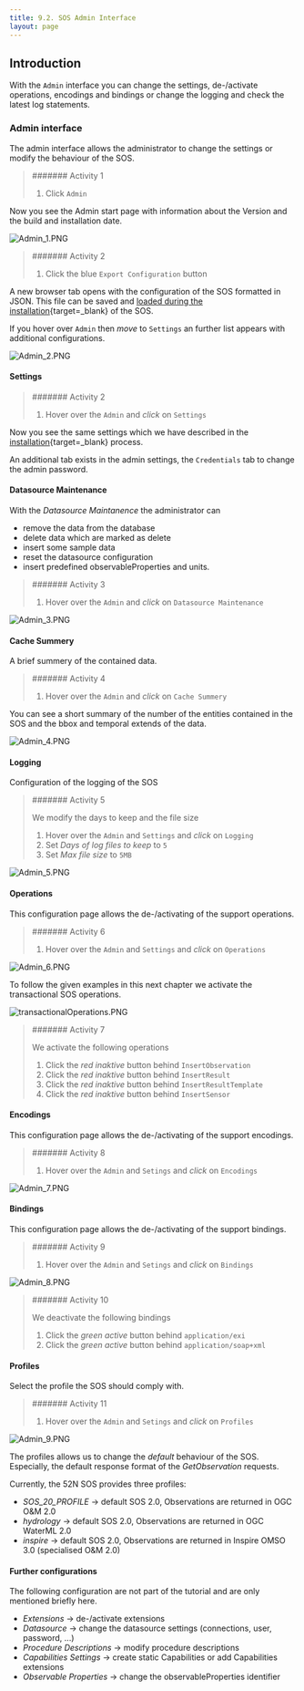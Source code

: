 ```yaml
---
title: 9.2. SOS Admin Interface
layout: page
---
```


## Introduction

With the `Admin` interface you can change the settings, de-/activate operations, encodings and bindings or change the logging and check the latest log statements.

### Admin interface

The admin interface allows the administrator to change the settings or modify the behaviour of the SOS.

> ####### Activity 1
>
> 1. Click `Admin`

Now you see the Admin start page with information about the Version and the build and installation date.

![Admin_1.PNG](images/Admin_1.png "52°North SOS Admin interface")

> ####### Activity 2
>
> 1. Click the blue `Export Configuration` button

A new browser tab opens with the configuration of the SOS formatted in JSON. This file can be saved and [loaded during the installation](/9_1_sos_installation_war_file/#upload-a-configuration-file){target=_blank} of the SOS.

If you hover over `Admin` then *move* to `Settings` an further list appears with additional configurations.

![Admin_2.PNG](images/Admin_2.png "52°North SOS Admin interface")

#### Settings

> ####### Activity 2
>
> 1. Hover over the `Admin` and *click* on `Settings`

Now you see the same settings which we have described in the [installation](9_1_sos_installation_war_file/#settings){target=_blank} process.

An additional tab exists in the admin settings, the `Credentials` tab to change the admin password.

#### Datasource Maintenance

With the *Datasource Maintanence* the administrator can

* remove the data from the database
* delete data which are marked as delete
* insert some sample data
* reset the datasource configuration
* insert predefined observableProperties and units.

> ####### Activity 3
>
> 1. Hover over the `Admin` and *click* on `Datasource Maintenance`

![Admin_3.PNG](images/Admin_3.png "52°North SOS Admin interface")

#### Cache Summery

A brief summery of the contained data.

> ####### Activity 4
>
> 1. Hover over the `Admin` and *click* on `Cache Summery`

You can see a short summary of the number of the entities contained in the SOS and the bbox and temporal extends of the data.

![Admin_4.PNG](images/Admin_4.png "52°North SOS Admin interface")

#### Logging

Configuration of the logging of the SOS 

> ####### Activity 5
>
> We modify the days to keep and the file size
>
> 1. Hover over the `Admin` and `Settings` and *click* on `Logging`
> 1. Set *Days of log files to keep* to `5`
> 1. Set *Max file size* to `5MB`

![Admin_5.PNG](images/Admin_5.png "52°North SOS Admin interface")

#### Operations

This configuration page allows the de-/activating of the support operations.

> ####### Activity 6
>
> 1. Hover over the `Admin` and `Settings` and *click* on `Operations`

![Admin_6.PNG](images/Admin_6.png "52°North SOS Admin interface")

To follow the given examples in this next chapter we activate the
transactional SOS operations.

![transactionalOperations.PNG](images/transactionalOperations.PNG "active transactional operations")

> ####### Activity 7
>
> We activate the following operations
>
> 1. Click the *red inaktive* button behind `InsertObservation`
> 1. Click the *red inaktive* button behind `InsertResult`
> 1. Click the *red inaktive* button behind `InsertResultTemplate`
> 1. Click the *red inaktive* button behind `InsertSensor`

#### Encodings

This configuration page allows the de-/activating of the support encodings.

> ####### Activity 8
>
> 1. Hover over the `Admin` and `Setings` and *click* on `Encodings`

![Admin_7.PNG](images/Admin_7.png "52°North SOS Admin interface")

#### Bindings

This configuration page allows the de-/activating of the support bindings.

> ####### Activity 9
>
> 1. Hover over the `Admin` and `Setings` and *click* on `Bindings`

![Admin_8.PNG](images/Admin_8.png "52°North SOS Admin interface")

> ####### Activity 10
>
> We deactivate the following bindings
>
> 1. Click the *green active* button behind `application/exi`
> 1. Click the *green active* button behind `application/soap+xml`

#### Profiles

Select the profile the SOS should comply with.

> ####### Activity 11
>
> 1. Hover over the `Admin` and `Setings` and *click* on `Profiles`

![Admin_9.PNG](images/Admin_9.png "52°North SOS Admin interface")

The profiles allows us to change the *default* behaviour of the SOS. Especially, the default response format of the *GetObservation* requests.

Currently, the 52N SOS provides three profiles:

* *SOS_20_PROFILE* -> default SOS 2.0, Observations are returned in OGC O&M 2.0
* *hydrology* -> default SOS 2.0, Observations are returned in OGC WaterML 2.0
* *inspire* -> default SOS 2.0, Observations are returned in Inspire OMSO 3.0 (specialised O&M 2.0)

#### Further configurations

The following configuration are not part of the tutorial and are only mentioned briefly here.

* *Extensions* -> de-/activate extensions
* *Datasource* -> change the datasource settings (connections, user, password, ...)
* *Procedure Descriptions* -> modify procedure descriptions
* *Capabilities Settings* -> create static Capabilities or add Capabilities extensions
* *Observable Properties* -> change the observableProperties identifier
